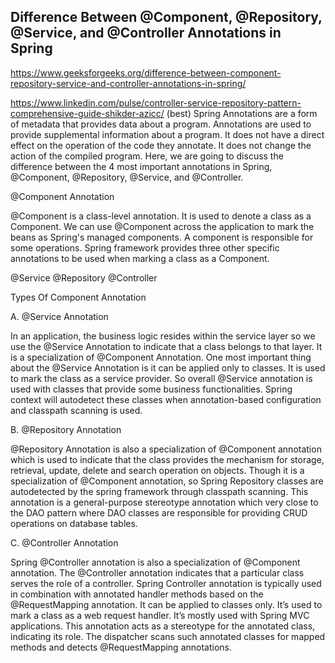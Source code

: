 ## Difference Between @Component, @Repository, @Service, and @Controller Annotations in Spring

https://www.geeksforgeeks.org/difference-between-component-repository-service-and-controller-annotations-in-spring/

https://www.linkedin.com/pulse/controller-service-repository-pattern-comprehensive-guide-shikder-azicc/
(best)
Spring Annotations are a form of metadata that provides data about a program. Annotations are used to provide 
supplemental information about a program. It does not have a direct effect on the operation of the code they annotate. 
It does not change the action of the compiled program. Here, we are going to discuss the difference between the 4 most 
important annotations in Spring, @Component, @Repository, @Service, and @Controller.

@Component Annotation

@Component is a class-level annotation. It is used to denote a class as a Component. We can use @Component across
the application to mark the beans as Spring's managed components. A component is responsible for some operations. 
Spring framework provides three other specific annotations to be used when marking a class as a Component.

@Service
@Repository
@Controller

Types Of Component Annotation

A. @Service Annotation

In an application, the business logic resides within the service layer so we use the @Service Annotation to indicate 
that a class belongs to that layer. It is a specialization of @Component Annotation. One most important thing about 
the @Service Annotation is it can be applied only to classes. It is used to mark the class as a service provider. 
So overall @Service annotation is used with classes that provide some business functionalities. Spring context will 
autodetect these classes when annotation-based configuration and classpath scanning is used.

B. @Repository Annotation

@Repository Annotation is also a specialization of @Component annotation which is used to indicate that the class 
provides the mechanism for storage, retrieval, update, delete and search operation on objects. Though it is a 
specialization of @Component annotation, so Spring Repository classes are autodetected by the spring framework 
through classpath scanning. This annotation is a general-purpose stereotype annotation which very close to the 
DAO pattern where DAO classes are responsible for providing CRUD operations on database tables.

C. @Controller Annotation

Spring @Controller annotation is also a specialization of @Component annotation. The @Controller annotation indicates 
that a particular class serves the role of a controller. Spring Controller annotation is typically used in combination 
with annotated handler methods based on the @RequestMapping annotation. It can be applied to classes only. It’s used to 
mark a class as a web request handler. It’s mostly used with Spring MVC applications. This annotation acts as a 
stereotype for the annotated class, indicating its role. The dispatcher scans such annotated classes for mapped 
methods and detects @RequestMapping annotations.
